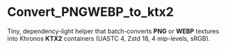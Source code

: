 # Convert_PNGWEBP_to_ktx2
Tiny, dependency-light helper that batch-converts **PNG** or **WEBP** textures   into Khronos **KTX2** containers (UASTC 4, Zstd 18, 4 mip-levels, sRGB).

